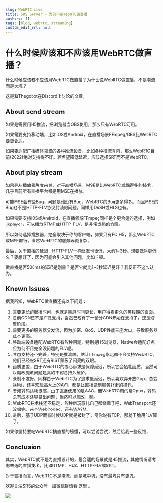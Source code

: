 ```yaml
---
slug: WebRTC-Live
title: SRS Server - 为何不用WebRTC做直播
authors: []
tags: [blog, webrtc, streaming]
custom_edit_url: null
---
```


# 什么时候应该和不应该用WebRTC做直播？

什么时候应该和不应该用WebRTC做直播？为什么说WebRTC做直播，不是潮流而是大坑？

这是和Thegobot在Discord上讨论的文章。

<!--truncate-->

## About send stream

如果是需要用H5推流，把浏览器当OBS使用，那么只有WebRTC可用。

如果需要支持移动端，比如iOS或Android，在直播场景FFmpeg/OBS比WebRTC要更合适。

如果要适配广播媒体领域的各种推流设备，比如各种推流背包，那么WebRTC目前(2022)绝对支持得不好。若希望降低延迟，应该选择SRT而不是WebRTC。

## About play stream

如果是从播放器角度来说，对于直播场景，MSE是比WebRTC成熟得多的技术，几乎目前所有直播平台都是用MSE在播放。

可能MSE会有些Bug，问题是谁没有Bug，WebRTC的Bug更多得多。而且MSE的Bug也不是HTTP-FLV协议封装的问题，同样用DASH或HLS也有。

如果需要支持iOS或Android，在直播领域FFmpeg同样是个更合适的选择，例如ijkplayer，可以播放RTMP或HTTP-FLV，是非常成熟的方案。

所以如何选择播放器，完全取决于你的客户端，如果只有PC H5，那么WebRTC或MSE都行，当然WebRTC的服务器更复杂。

最后，关于直播的延迟，HTTP-FLV一样延迟也很低，大约1~3秒。想要做得更低么？要想好了，因为可能会引入其他问题，比如卡顿。

做直播是否500ms的延迟是刚需？是否它就比1~3秒延迟更好？我反正不这么认为。

## Known Issues

据我所知，WebRTC做直播还有以下问题：

1. 需要更长的起播时间，也就是黑屏时间更长，用户得看更久的黑黢黢的画面。
1. 目前CDN还不是广泛支持，当然已经有了一部分CDN开始在支持了，还是螃蟹阶段。
1. 需要更多的服务器分发流，因为加密、QoS、UDP性能三座大山，导致服务器成本更高。
1. 移动端设备适配WebRTC有各种问题，特别是H5浏览器，Native会适配好点但为何不用完全没问题的FLV呢。
1. 生态支持还不完善，特别是推流端，估计FFmpeg永远都不会支持WebRTC，他们已经被SRT还有RIST蒙蔽了闪亮的双眼。
1. 画质更差，由于WebRTC的核心诉求是保障延迟，所以它会牺牲画质，当然可以魔改魔改问题是真的不容易持久维护。
1. 录制不友好，同样由于WebRTC为了追求低延迟，所以喜欢弄开放Gop，总变换I帧，还喜欢玩高大上的AV1，都是让直播录制服务扑街的操作。
1. 音频转码损耗很高，由于直播使用的是AAC，而WebRTC用的是Opus，转码总有成本还容易出问题，当然可以魔改，额。
1. WebRTC技术栈还不稳定，各种新玩意儿自己都绕晕了吧，WebTransport还没唱完，来个WebCodec，还有WASM。
1. 最后，基于UDP而有时候UDP就是被封了，嗯你说有TCP，那就干脆用FLV算了。

如果你坚持要吃WebRTC搞直播的螃蟹，可以尝试尝试，然后给我一些反馈。

## Conclusion

其实，WebRTC就不是为直播设计的，最合适的场景就是H5推流，其他情况请考虑普通的直播技术，比如RTMP、HLS、HTTP-FLV或SRT。

对于直播而言，WebRTC不是潮流，而是坑中坑，没有最坑只有更坑。

欢迎关注SRS的公众号，加微信群请看 [这里](/contact) 。

![](https://ossrs.net/gif/v1/sls.gif?site=ossrs.net&path=/lts/blog-zh/22-02-17-WebRTC-Live)


